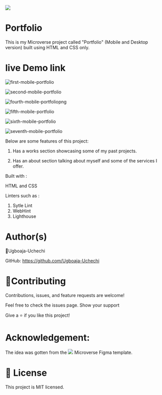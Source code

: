 ![](https://img.shields.io/badge/Microverse-blueviolet)

# Portfolio

This is my Microverse project called "Portfolio" (Mobile and Desktop version) built using HTML and CSS only.

# live Demo link

![first-mobile-portfolio](https://user-images.githubusercontent.com/74814780/129377429-52fee171-9b88-43a3-9cd8-4e5b3e78bd47.png)

![second-mobile-portfolio](https://user-images.githubusercontent.com/74814780/129377916-295d32c1-5b92-4cc6-946e-d10b29880abb.png)

![fourth-mobile-portfoliopng](https://user-images.githubusercontent.com/74814780/129378087-01d9e950-6754-49ee-b9a8-5366edb84f2c.png)

![fifth-mobile-portfolio](https://user-images.githubusercontent.com/74814780/129378130-42159853-9a65-4b85-b972-b8b20d79a8d7.png)

![sixth-mobile-portfolio](https://user-images.githubusercontent.com/74814780/129378182-3d038059-8837-4d3d-a763-f9a8dfb56167.png)

![seventh-mobile-portfolio](https://user-images.githubusercontent.com/74814780/129378213-4f0f78c6-e5b8-48cf-8227-07d305579100.png)


Below are some features of this project:

1. Has a works section showcasing some of my past projects.

2.  Has an about section talking about myself and some of the services I offer.

Built with :

HTML and CSS

Linters such as :

1. Sytle Lint
2. WebHint
3. Lighthouse

# Author(s)

👤Ugboaja-Uchechi

GitHub: https://github.com/Ugboaja-Uchechi


# 🤝Contributing

Contributions, issues, and feature requests are welcome!

Feel free to check the issues page. Show your support

Give a ⭐️ if you like this project!

# Acknowledgement:

The idea was gotten from the ![](https://img.shields.io/badge/Microverse-blueviolet) Microverse Figma template.


# 📝 License

This project is MIT licensed.
